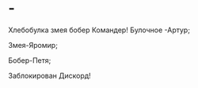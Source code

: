 # -
Хлебобулка змея бобер Командер!
Булочное -Артур;

Змея-Яромир;

Бобер-Петя;

Заблокирован Дискорд!

